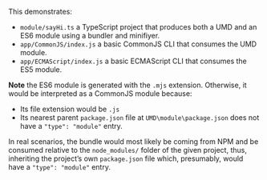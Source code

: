 This demonstrates:

- `module/sayHi.ts` a TypeScript project that produces both a UMD and an ES6 module using a bundler and minifiyer.
- `app/CommonJS/index.js` a basic CommonJS CLI that consumes the UMD module. 
- `app/ECMAScript/index.js` a basic ECMAScript CLI that consumes the ES5 module.

**Note** the ES6 module is generated with the `.mjs` extension. Otherwise, it would be interpreted as a CommonJS module
because:
- Its file extension would be `.js`
- Its nearest parent `package.json` file at `UMD\module\package.json` does not have a `"type": "module"` entry.

In real scenarios, the bundle would most likely be coming from NPM and be consumed relative to the `node_modules/` folder
of the given project, thus, inheriting the project’s own `package.json` file which, presumably, would have a `"type": "module"` entry.